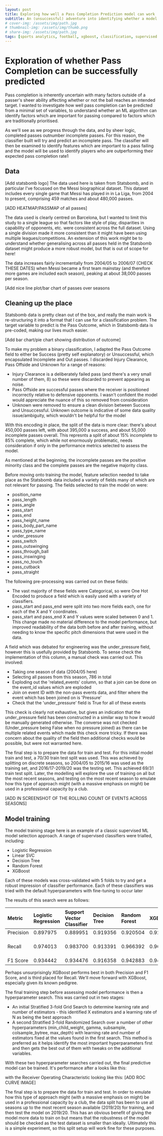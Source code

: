 ```yaml
---
layout: post
title: Exploring how well a Pass Completion Prediction model can work
subtitle: An (unsuccessful) adventure into identifying whether a model can acheive acceptable accuracy for pass prediction
# cover-img: /assets/img/path.jpg
# thumbnail-img: /assets/img/thumb.png
# share-img: /assets/img/path.jpg
tags: [sports analytics, football, xgboost, classification, supervised learning]
---
```



# Exploration of whether Pass Completion can be successfully predicted
Pass completion is inherently uncertain with many factors outside of a passer's sheer ability affecting whether or not the ball reaches an intended target. I wanted to investigate how well pass completion can be predicted from a minimal set of variables, to understand whether an ML algorithm can identify factors which are important for passing compared to factors which are traditionally prioritised.

As we'll see as we progress through the data, and by sheer logic, completed passes outnumber incomplete passes. For this reason, the classifier built will try and predict an incomplete pass. The classifier will then be examined to identify features which are important to a pass failing and the model will be used to identify players who are outperforming their expected pass completion rate1

## Data
[Add statsbomb logo]
The data used here is taken from Statsbomb, and in particular I've focussed on the Messi biographical dataset. This dataset includes every single game that Messi has played in in La Liga, from 2004 to present, comprising 459 matches and about 480,000 passes. 

[ADD HEATMAP/PASSMAP of all passes]

The data used is clearly centred on Barcelona, but I wanted to limit this study to a single league so that factors like style of play, disparities in capability of opponents, etc. were consistent across the full dataset. Using a single division made it more consistent than it might have been using multiple leagues/competitions. An extension of this work might be to understand whether generalising across all passes held in the Statsbomb dataset might produce a more robust model, but that is out of scope for here!

The data increases fairly incrementally from 2004/05 to 2006/07 (CHECK THESE DATES) when Messi became a first team mainstay (and therefore more games are included each season), peaking at about 38,000 passes per season. 

[Add nice line plot/bar chart of passes over seasons

## Cleaning up the place
Statsbomb data is pretty clean out of the box, and really the main work is re-structuring it into a format that I can use for a classification problem. The target variable to predict is the Pass Outcome, which in Statsbomb data is pre-coded, making our lives much easier.

[Add bar chart/pie chart showing distribution of outcome]

To make my problem a binary classification, I adapted the Pass Outcome field to either be Success (pretty self explanatory) or Unsuccessful, which encapsulated Incomplete and Out passes. I discarded Injury Clearance, Pass Offside and Unknown for a range of reasons:
- Injury Clearance is a deliberately failed pass (and there's a very small number of them, 8) so these were discarded to prevent appearing as noise. 
- Pass Offside are successful passes where the receiver is positioned incorrectly relative to defensive opponents. I wasn't confident the model would appreciate the nuance of this so removed from consideration
- Unknown were removed to ensure a clean division between Success and Unsuccessful. Unknown outcome is indicative of some data quality issue/ambiguity, which wouldn't be helpful for the model

With this encoding in place, the split of the data is more clear: there's about 450,000 passes left, with about 395,000 a success, and about 55,000 incomplete passes overall. This represnts a split of about 15% incomplete to 85% complete, which while not enormously problematic, needs consideration if only in the performance metrics selected to assess the model.

As mentioned at the beginning, the incomplete passes are the positive minority class and the complete passes are the negative majority class.

Before moving onto training the model, feature selection needed to take place as the Statsbomb data included a variety of fields many of which are not relevant for passing. The fields selected to train the model on were:
- position_name
- pass_length
- pass_angle
- pass_start
- pass_end
- pass_height_name
- pass_body_part_name
- pass_type_name
- under_pressure
- pass_switch
- pass_outswinging
- pass_through_ball
- pass_inswinging
- pass_no_touch
- pass_cutback
- pass_straight

The following pre-processing was carried out on these fields:
- The vast majority of these fields were Categorical, so were One Hot Encoded to produce a field which is easily used with a variety of classifiers.
- pass_start and pass_end were split into two more fields each, one for each of the X and Y coordinates.
- pass_start and pass_end X and Y values were scaled between 0 and 1. This change made no material difference to the model performance, but improved readability of the data both before and after training, without needing to know the specific pitch dimensions that were used in the data.

A field which was debated for engineering was the under_pressure field, however this is usefully provided by Statsbomb. To sense check the implementation of this column, a manual check was carried out. This involved:
- Taking one season of data (2004/05 here)
- Selecting all passes from this season, 786 in total
- Exploding out the 'related_events' column, so that a join can be done on the event_id values which are exploded
- Join on event ID with the non-pass events data, and filter where the event which has been joined on is 'Pressure'
- Check that the 'under_pressure' field is True for all of these events

This check is clearly not exhaustive, but gives an indication that the under_pressure field has been constructed in a similar way to how it would be manually generated otherwise. The converse was not checked (Under_pressure being False when no pressure joined) as there can be multiple related events which made this check more tricky. If there was concern about the quality of the field then additional checks would be possible, but were not warranted here.

The final step is to prepare the data for train and test. For this initial model train and test, a 70/30 train test split was used. This was achieved by splitting on discrete seasons, so 2004/05 to 2015/16 was used as the training set, and 2016/17-2019/20 was the testing set. This achieved 69/31 train test split. Later, the modelling will explore the use of training on all but the most recent seasons, and testing on the most recent season to emulate how this type of approach might (with a massive emphasis on might) be used in a professional capacity by a club.

[ADD IN SCREENSHOT OF THE ROLLING COUNT OF EVENTS ACROSS SEASONS]

## Model training
The model training stage here is an example of a classic supervised ML model selection approach. A range of supervised classifiers were trialled, including:
- Logistic Regression
- Linear SVC
- Decision Tree
- Random Forest
- XGBoost

Each of these models was cross-validated with 5 folds to try and get a robust impression of classifier performance. Each of these classifiers was tried with the default hyperparameters with fine-tuning to occur later

The results of this search were as follows:

| Metric | Logistic Regression	| Support Vector Classifier	| Decision Tree | Random Forest	| XGBoost	| Best Performing Classifer |
| :------ | :------ | :------ | :------ | :------ | :------ | :------ |
| Precision | 0.897975	| 0.889951	| 0.919356	| 0.920504	| 0.921915	| XGBoost |
| Recall	| 0.974013	| 0.983700	| 0.913391	| 0.966392	| 0.969396	| Support Vector Classifier |
| F1 Score	| 0.934442	| 0.934476	| 0.916358	| 0.942883	| 0.945053	| XGBoost |

Perhaps unsurprisingly XGBoost performs best in both Precision and F1 Score, and is third placed for Recall. We'll move forward with XGBoost, especially given its known pedigree.

The final training step before assessing model performance is then a hyperparameter search. This was carried out in two stages:
- An initial Stratified 3-fold Grid Search to determine learning rate and number of estimators - this identified X estimators and a learning rate of N as being the best approach
- A second Stratified 3-fold Randomized Search over a number of other hyperparameters (min_child_weight, gamma, subsample, colsample_bytree, max_depth) with learning rate and number of estimators fixed at the values found in the first search. This method is preferred as it helps identify the most important hyperparameters first and then gets the best out of them with tweaks on the additional variables.

With these two hyperparameter searches carried out, the final predictive model can be trained. It's performance after a looks like this:

with the Receiver Operating Characteristic looking like this:
[ADD ROC CURVE IMAGE]



The final step is to prepare the data for train and test. In order to emulate how this type of approach might (with a massive emphasis on might) be used in a professional capacity by a club, the data split has been to use all seasons up to the most recent season available (2019/20) for training, and then test the model on 2019/20. This has an obvious benefit of giving the model more data to train on but means that the robustness of the model should be checked as the test dataset is smaller than ideally. Ultimately this is a simple experiment, so this split setup will work fine for these purposes.
